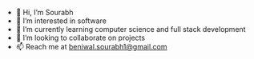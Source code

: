 - 👋 Hi, I’m Sourabh
- 👀 I’m interested in software
- 🌱 I’m currently learning computer science and full stack development
- 💞️ I’m looking to collaborate on projects
- 📫 Reach me at beniwal.sourabh1@gmail.com

<!---
bsour/bsour is a ✨ special ✨ repository because its `README.md` (this file) appears on your GitHub profile.
You can click the Preview link to take a look at your changes.
--->

